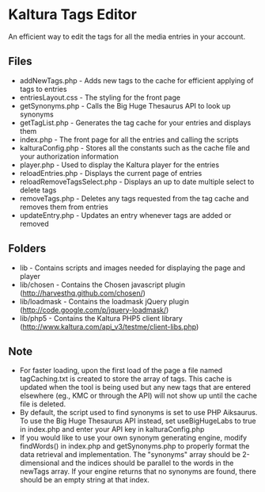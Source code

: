 Kaltura Tags Editor
==================
An efficient way to edit the tags for all the media entries in your account. 

Files
-----

* addNewTags.php - Adds new tags to the cache for efficient applying of tags to entries
* entriesLayout.css - The styling for the front page
* getSynonyms.php - Calls the Big Huge Thesaurus API to look up synonyms
* getTagList.php - Generates the tag cache for your entries and displays them
* index.php - The front page for all the entries and calling the scripts
* kalturaConfig.php - Stores all the constants such as the cache file and your authorization information
* player.php - Used to display the Kaltura player for the entries
* reloadEntries.php - Displays the current page of entries
* reloadRemoveTagsSelect.php - Displays an up to date multiple select to delete tags
* removeTags.php - Deletes any tags requested from the tag cache and removes them from entries
* updateEntry.php - Updates an entry whenever tags are added or removed

Folders
-------

* lib - Contains scripts and images needed for displaying the page and player
* lib/chosen - Contains the Chosen javascript plugin
	(http://harvesthq.github.com/chosen/)
* lib/loadmask - Contains the loadmask jQuery plugin
	(http://code.google.com/p/jquery-loadmask/)
* lib/php5 - Contains the Kaltura PHP5 client library
	(http://www.kaltura.com/api_v3/testme/client-libs.php)
	
Note
----
* For faster loading, upon the first load of the page a file named tagCaching.txt is created to store the array of tags. This cache is updated when the tool is being used but any new tags that are entered elsewhere (eg., KMC or through the API) will not show up until the cache file is deleted.
* By default, the script used to find synonyms is set to use PHP Aiksaurus. To use the Big Huge Thesaurus API instead, set useBigHugeLabs to true in index.php and enter your API key in kalturaConfig.php
* If you would like to use your own synonym generating engine, modify findWords() in index.php and getSynonyms.php to properly format the data retrieval and implementation. The "synonyms" array should be 2-dimensional and the indices should be parallel to the words in the newTags array. If your engine returns that no synonyms are found, there should be an empty string at that index.